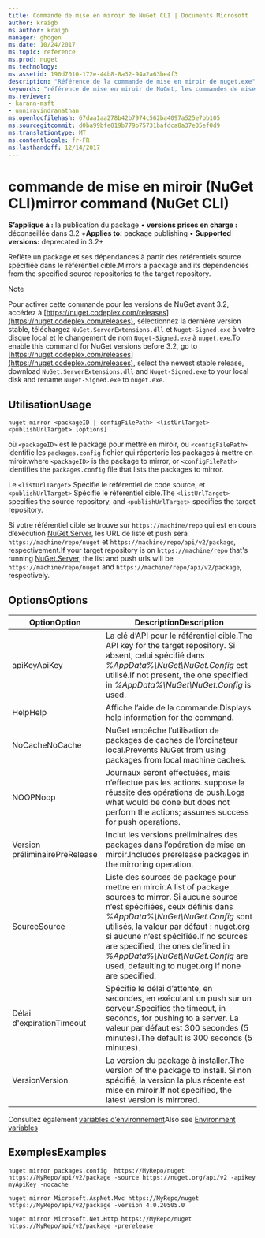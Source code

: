 ```yaml
---
title: Commande de mise en miroir de NuGet CLI | Documents Microsoft
author: kraigb
ms.author: kraigb
manager: ghogen
ms.date: 10/24/2017
ms.topic: reference
ms.prod: nuget
ms.technology: 
ms.assetid: 190d7010-172e-44b8-8a32-94a2a63be4f3
description: "Référence de la commande de mise en miroir de nuget.exe"
keywords: "référence de mise en miroir de NuGet, les commandes de mise en miroir"
ms.reviewer:
- karann-msft
- unniravindranathan
ms.openlocfilehash: 67daa1aa278b42b7974c562ba4097a525e7bb105
ms.sourcegitcommit: d0ba99bfe019b779b75731bafdca8a37e35ef0d9
ms.translationtype: MT
ms.contentlocale: fr-FR
ms.lasthandoff: 12/14/2017
---
```

# <a name="mirror-command-nuget-cli"></a><span data-ttu-id="827ae-104">commande de mise en miroir (NuGet CLI)</span><span class="sxs-lookup"><span data-stu-id="827ae-104">mirror command (NuGet CLI)</span></span>

<span data-ttu-id="827ae-105">**S’applique à :** la publication du package &bullet; **versions prises en charge :** déconseillée dans 3.2 +</span><span class="sxs-lookup"><span data-stu-id="827ae-105">**Applies to:** package publishing &bullet; **Supported versions:** deprecated in 3.2+</span></span>

<span data-ttu-id="827ae-106">Reflète un package et ses dépendances à partir des référentiels source spécifiée dans le référentiel cible.</span><span class="sxs-lookup"><span data-stu-id="827ae-106">Mirrors a package and its dependencies from the specified source repositories to the target repository.</span></span>

> [!NOTE]
> <span data-ttu-id="827ae-107">Pour activer cette commande pour les versions de NuGet avant 3.2, accédez à [https://nuget.codeplex.com/releases](https://nuget.codeplex.com/releases), sélectionnez la dernière version stable, téléchargez `NuGet.ServerExtensions.dll` et `Nuget-Signed.exe` à votre disque local et le changement de nom `Nuget-Signed.exe` à `nuget.exe`.</span><span class="sxs-lookup"><span data-stu-id="827ae-107">To enable this command for NuGet versions before 3.2, go to [https://nuget.codeplex.com/releases](https://nuget.codeplex.com/releases), select the newest stable release, download `NuGet.ServerExtensions.dll` and `Nuget-Signed.exe` to your local disk and rename `Nuget-Signed.exe` to `nuget.exe`.</span></span>

## <a name="usage"></a><span data-ttu-id="827ae-108">Utilisation</span><span class="sxs-lookup"><span data-stu-id="827ae-108">Usage</span></span>

```
nuget mirror <packageID | configFilePath> <listUrlTarget> <publishUrlTarget> [options]
```

<span data-ttu-id="827ae-109">où `<packageID>` est le package pour mettre en miroir, ou `<configFilePath>` identifie les `packages.config` fichier qui répertorie les packages à mettre en miroir.</span><span class="sxs-lookup"><span data-stu-id="827ae-109">where `<packageID>` is the package to mirror, or `<configFilePath>` identifies the `packages.config` file that lists the packages to mirror.</span></span>

<span data-ttu-id="827ae-110">Le `<listUrlTarget>` Spécifie le référentiel de code source, et `<publishUrlTarget>` Spécifie le référentiel cible.</span><span class="sxs-lookup"><span data-stu-id="827ae-110">The `<listUrlTarget>` specifies the source repository, and `<publishUrlTarget>` specifies the target repository.</span></span>

<span data-ttu-id="827ae-111">Si votre référentiel cible se trouve sur `https://machine/repo` qui est en cours d’exécution [NuGet.Server](../hosting-packages/NuGet-Server.md), les URL de liste et push sera `https://machine/repo/nuget` et `https://machine/repo/api/v2/package`, respectivement.</span><span class="sxs-lookup"><span data-stu-id="827ae-111">If your target repository is on `https://machine/repo` that's running [NuGet.Server](../hosting-packages/NuGet-Server.md), the list and push urls will be `https://machine/repo/nuget` and `https://machine/repo/api/v2/package`, respectively.</span></span>

## <a name="options"></a><span data-ttu-id="827ae-112">Options</span><span class="sxs-lookup"><span data-stu-id="827ae-112">Options</span></span>

| <span data-ttu-id="827ae-113">Option</span><span class="sxs-lookup"><span data-stu-id="827ae-113">Option</span></span> | <span data-ttu-id="827ae-114">Description</span><span class="sxs-lookup"><span data-stu-id="827ae-114">Description</span></span> |
| --- | --- |
| <span data-ttu-id="827ae-115">apiKey</span><span class="sxs-lookup"><span data-stu-id="827ae-115">ApiKey</span></span> | <span data-ttu-id="827ae-116">La clé d’API pour le référentiel cible.</span><span class="sxs-lookup"><span data-stu-id="827ae-116">The API key for the target repository.</span></span> <span data-ttu-id="827ae-117">Si absent, celui spécifié dans *%AppData%\NuGet\NuGet.Config* est utilisé.</span><span class="sxs-lookup"><span data-stu-id="827ae-117">If not present,  the one specified in *%AppData%\NuGet\NuGet.Config* is used.</span></span> |
| <span data-ttu-id="827ae-118">Help</span><span class="sxs-lookup"><span data-stu-id="827ae-118">Help</span></span> | <span data-ttu-id="827ae-119">Affiche l’aide de la commande.</span><span class="sxs-lookup"><span data-stu-id="827ae-119">Displays help information for the command.</span></span> |
| <span data-ttu-id="827ae-120">NoCache</span><span class="sxs-lookup"><span data-stu-id="827ae-120">NoCache</span></span> | <span data-ttu-id="827ae-121">NuGet empêche l’utilisation de packages de caches de l’ordinateur local.</span><span class="sxs-lookup"><span data-stu-id="827ae-121">Prevents NuGet from using packages from local machine caches.</span></span> |
| <span data-ttu-id="827ae-122">NOOP</span><span class="sxs-lookup"><span data-stu-id="827ae-122">Noop</span></span> | <span data-ttu-id="827ae-123">Journaux seront effectuées, mais n’effectue pas les actions. suppose la réussite des opérations de push.</span><span class="sxs-lookup"><span data-stu-id="827ae-123">Logs what would be done but does not perform the actions; assumes success for push operations.</span></span> |
| <span data-ttu-id="827ae-124">Version préliminaire</span><span class="sxs-lookup"><span data-stu-id="827ae-124">PreRelease</span></span> | <span data-ttu-id="827ae-125">Inclut les versions préliminaires des packages dans l’opération de mise en miroir.</span><span class="sxs-lookup"><span data-stu-id="827ae-125">Includes prerelease packages in the mirroring operation.</span></span> |
| <span data-ttu-id="827ae-126">Source</span><span class="sxs-lookup"><span data-stu-id="827ae-126">Source</span></span> | <span data-ttu-id="827ae-127">Liste des sources de package pour mettre en miroir.</span><span class="sxs-lookup"><span data-stu-id="827ae-127">A list of package sources to mirror.</span></span> <span data-ttu-id="827ae-128">Si aucune source n’est spécifiées, ceux définis dans *%AppData%\NuGet\NuGet.Config* sont utilisés, la valeur par défaut : nuget.org si aucune n’est spécifiée.</span><span class="sxs-lookup"><span data-stu-id="827ae-128">If no sources are specified, the ones defined in *%AppData%\NuGet\NuGet.Config* are used, defaulting to nuget.org if none are specified.</span></span> |
| <span data-ttu-id="827ae-129">Délai d'expiration</span><span class="sxs-lookup"><span data-stu-id="827ae-129">Timeout</span></span> | <span data-ttu-id="827ae-130">Spécifie le délai d’attente, en secondes, en exécutant un push sur un serveur.</span><span class="sxs-lookup"><span data-stu-id="827ae-130">Specifies the timeout, in seconds, for pushing to a server.</span></span> <span data-ttu-id="827ae-131">La valeur par défaut est 300 secondes (5 minutes).</span><span class="sxs-lookup"><span data-stu-id="827ae-131">The default is 300 seconds (5 minutes).</span></span> |
| <span data-ttu-id="827ae-132">Version</span><span class="sxs-lookup"><span data-stu-id="827ae-132">Version</span></span> | <span data-ttu-id="827ae-133">La version du package à installer.</span><span class="sxs-lookup"><span data-stu-id="827ae-133">The version of the package to install.</span></span> <span data-ttu-id="827ae-134">Si non spécifié, la version la plus récente est mise en miroir.</span><span class="sxs-lookup"><span data-stu-id="827ae-134">If not specified, the latest version is mirrored.</span></span> |

<span data-ttu-id="827ae-135">Consultez également [variables d’environnement](cli-ref-environment-variables.md)</span><span class="sxs-lookup"><span data-stu-id="827ae-135">Also see [Environment variables](cli-ref-environment-variables.md)</span></span>

## <a name="examples"></a><span data-ttu-id="827ae-136">Exemples</span><span class="sxs-lookup"><span data-stu-id="827ae-136">Examples</span></span>

```
nuget mirror packages.config  https://MyRepo/nuget https://MyRepo/api/v2/package -source https://nuget.org/api/v2 -apikey myApiKey -nocache

nuget mirror Microsoft.AspNet.Mvc https://MyRepo/nuget https://MyRepo/api/v2/package -version 4.0.20505.0

nuget mirror Microsoft.Net.Http https://MyRepo/nuget https://MyRepo/api/v2/package -prerelease
```
